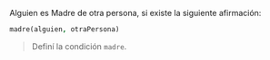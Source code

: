 Alguien es Madre de otra persona, si existe la siguiente afirmación:

```prolog
madre(alguien, otraPersona)
```

> Definí la condición `madre`.